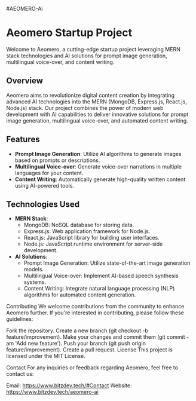 #AEOMERO-Ai 
# Aeomero Startup Project

Welcome to Aeomero, a cutting-edge startup project leveraging MERN stack technologies and AI solutions for prompt image generation, multilingual voice-over, and content writing.

## Overview

Aeomero aims to revolutionize digital content creation by integrating advanced AI technologies into the MERN (MongoDB, Express.js, React.js, Node.js) stack. Our project combines the power of modern web development with AI capabilities to deliver innovative solutions for prompt image generation, multilingual voice-over, and automated content writing.

## Features

- **Prompt Image Generation**: Utilize AI algorithms to generate images based on prompts or descriptions.
- **Multilingual Voice-over**: Generate voice-over narrations in multiple languages for your content.
- **Content Writing**: Automatically generate high-quality written content using AI-powered tools.

## Technologies Used

- **MERN Stack**:
  - MongoDB: NoSQL database for storing data.
  - Express.js: Web application framework for Node.js.
  - React.js: JavaScript library for building user interfaces.
  - Node.js: JavaScript runtime environment for server-side development.
- **AI Solutions**:
  - Prompt Image Generation: Utilize state-of-the-art image generation models.
  - Multilingual Voice-over: Implement AI-based speech synthesis systems.
  - Content Writing: Integrate natural language processing (NLP) algorithms for automated content generation.

Contributing
We welcome contributions from the community to enhance Aeomero further. If you're interested in contributing, please follow these guidelines:

Fork the repository.
Create a new branch (git checkout -b feature/improvement).
Make your changes and commit them (git commit -am 'Add new feature').
Push your branch (git push origin feature/improvement).
Create a pull request.
License
This project is licensed under the MIT License.

Contact
For any inquiries or feedback regarding Aeomero, feel free to contact us:

Email: https://www.bitzdev.tech/#Contact
Website: https://www.bitzdev.tech/aeomero-ai
